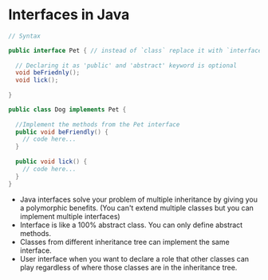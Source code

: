 # Interfaces in Java

```java
// Syntax

public interface Pet { // instead of `class` replace it with `interface`
  
  // Declaring it as 'public' and 'abstract' keyword is optional
  void beFriednly();
  void lick();
  
}

public class Dog implements Pet {
  
  //Implement the methods from the Pet interface
  public void beFriendly() {
    // code here...
  }
  
  public void lick() {
    // code here...
  }
}
```
- Java interfaces solve your problem of multiple inheritance by giving you a polymorphic
benefits. (You can't extend multiple classes but you can implement multiple interfaces)
- Interface is like a 100% abstract class. You can only define abstract methods.
- Classes from different inheritance tree can implement the same interface.
- User interface when you want to declare a role that other classes can play regardless 
of where those classes are in the inheritance tree.
